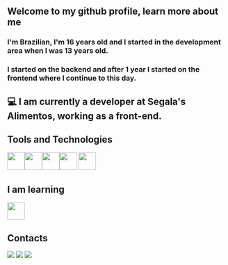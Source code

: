 
## Welcome to my github profile, learn more about me

### I'm Brazilian, I'm 16 years old and I started in the development area when I was 13 years old.
### I started on the backend and after 1 year I started on the frontend where I continue to this day.

## 💻 I am currently a developer at Segala's Alimentos, working as a front-end.

## Tools and Technologies

<img src="https://cdn.jsdelivr.net/gh/devicons/devicon/icons/html5/html5-original.svg" width="40" height="40"/><img src="https://cdn.jsdelivr.net/gh/devicons/devicon/icons/css3/css3-original.svg" width="40" height="40"/><img src="https://cdn.jsdelivr.net/gh/devicons/devicon/icons/javascript/javascript-original.svg" width="40" height="40"/><img src="https://cdn.jsdelivr.net/gh/devicons/devicon/icons/nodejs/nodejs-original.svg" width="40" height="40" />
<img src="https://cdn.jsdelivr.net/gh/devicons/devicon/icons/react/react-original.svg" width="40" height="40"/>

## I am learning

<img src="https://cdn.jsdelivr.net/gh/devicons/devicon/icons/java/java-original.svg" width="40" height="40"/>

## Contacts

<div>
<a href="https://instagram.com/felippeeeee__" target="_blank"><img src="https://img.shields.io/badge/-Instagram-%23E4405F?style=for-the-badge&logo=instagram&logoColor=white" target="_blank"></a>
<a href = "mailto:flppbaer@gmail.com"><img src="https://img.shields.io/badge/Gmail-D14836?style=for-the-badge&logo=gmail&logoColor=white" target="_blank"></a>
<a href="https://www.linkedin.com/in/felipe-b%C3%A4er-418756237/" target="_blank"><img src="https://img.shields.io/badge/-LinkedIn-%230077B5?style=for-the-badge&logo=linkedin&logoColor=white" target="_blank"></a>   
</div>

